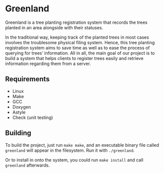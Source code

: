 # Greenland

Greenland is a tree planting registration system that records the trees planted
in an area alongside with their statuses.

In the traditional way, keeping track of the planted trees in most cases
involves the troublesome physical filing system. Hence, this tree planting
registration system aims to save time as well as to ease the process of querying
for trees’ information. All in all, the main goal of our project is to build a
system that helps clients to register trees easily and retrieve information
regarding them from a server.

## Requirements

- Linux
- Make
- GCC
- Doxygen
- Astyle
- Check (unit testing)

## Building

To build the project, just run `make make`, and an executable binary file called
`greenland` will appear in the filesystem. Run it with `./greenland`.

Or to install in onto the system, you could run `make install` and call
`greenland` afterwards.

